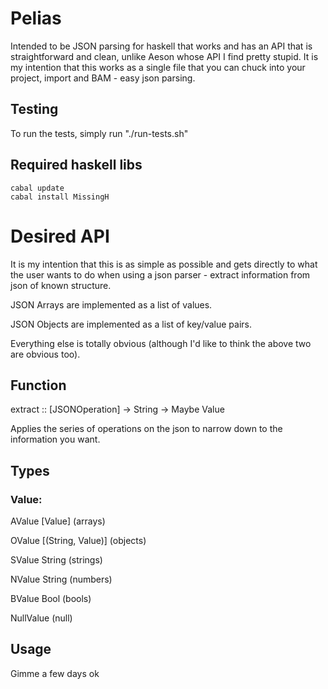 # Pelias

Intended to be JSON parsing for haskell that works and has an API that is straightforward and clean, unlike Aeson whose API I find pretty stupid.
It is my intention that this works as a single file that you can chuck into your project, import and BAM - easy json parsing.

## Testing

To run the tests, simply run "./run-tests.sh"

## Required haskell libs

```
cabal update
cabal install MissingH
```

# Desired API

It is my intention that this is as simple as possible and gets directly to
what the user wants to do when using a json parser - extract information from
json of known structure.

JSON Arrays are implemented as a list of values.

JSON Objects are implemented as a list of key/value pairs.

Everything else is totally obvious (although I'd like to think the above two are obvious too).

## Function

extract :: [JSONOperation] -> String -> Maybe Value

  Applies the series of operations on the json to narrow down to the
  information you want.

## Types

### Value:

AValue [Value] (arrays)

OValue [(String, Value)] (objects)

SValue String (strings)

NValue String (numbers)

BValue Bool (bools)

NullValue (null)

## Usage

Gimme a few days ok
